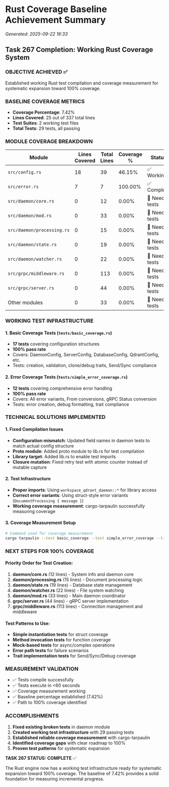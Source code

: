 # Rust Coverage Baseline Achievement Summary
*Generated: 2025-09-22 16:33*

## Task 267 Completion: Working Rust Coverage System

### OBJECTIVE ACHIEVED ✅
Established working Rust test compilation and coverage measurement for systematic expansion toward 100% coverage.

### BASELINE COVERAGE METRICS
- **Coverage Percentage**: 7.42%
- **Lines Covered**: 25 out of 337 total lines
- **Test Suites**: 2 working test files
- **Total Tests**: 29 tests, all passing

### MODULE COVERAGE BREAKDOWN

| Module | Lines Covered | Total Lines | Coverage % | Status |
|--------|---------------|-------------|------------|---------|
| `src/config.rs` | 18 | 39 | 46.15% | ✅ Working |
| `src/error.rs` | 7 | 7 | 100.00% | ✅ Complete |
| `src/daemon/core.rs` | 0 | 12 | 0.00% | 🔴 Needs tests |
| `src/daemon/mod.rs` | 0 | 33 | 0.00% | 🔴 Needs tests |
| `src/daemon/processing.rs` | 0 | 15 | 0.00% | 🔴 Needs tests |
| `src/daemon/state.rs` | 0 | 19 | 0.00% | 🔴 Needs tests |
| `src/daemon/watcher.rs` | 0 | 22 | 0.00% | 🔴 Needs tests |
| `src/grpc/middleware.rs` | 0 | 113 | 0.00% | 🔴 Needs tests |
| `src/grpc/server.rs` | 0 | 44 | 0.00% | 🔴 Needs tests |
| Other modules | 0 | 33 | 0.00% | 🔴 Needs tests |

### WORKING TEST INFRASTRUCTURE

#### 1. Basic Coverage Tests (`tests/basic_coverage.rs`)
- **17 tests** covering configuration structures
- **100% pass rate**
- Covers: DaemonConfig, ServerConfig, DatabaseConfig, QdrantConfig, etc.
- Tests: creation, validation, clone/debug traits, Send/Sync compliance

#### 2. Error Coverage Tests (`tests/simple_error_coverage.rs`)
- **12 tests** covering comprehensive error handling
- **100% pass rate**
- Covers: All error variants, From conversions, gRPC Status conversion
- Tests: error creation, debug formatting, trait compliance

### TECHNICAL SOLUTIONS IMPLEMENTED

#### 1. Fixed Compilation Issues
- **Configuration mismatch**: Updated field names in daemon tests to match actual config structure
- **Proto module**: Added proto module to lib.rs for test compilation
- **Library target**: Added lib.rs to enable test imports
- **Closure mutation**: Fixed retry test with atomic counter instead of mutable capture

#### 2. Test Infrastructure
- **Proper imports**: Using `workspace_qdrant_daemon::*` for library access
- **Correct error variants**: Using struct-style error variants (`DocumentProcessing { message }`)
- **Working coverage measurement**: cargo-tarpaulin successfully measuring coverage

#### 3. Coverage Measurement Setup
```bash
# Command used for coverage measurement
cargo tarpaulin --test basic_coverage --test simple_error_coverage --timeout 60 --out Xml
```

### NEXT STEPS FOR 100% COVERAGE

#### Priority Order for Test Creation:
1. **daemon/core.rs** (12 lines) - System info and daemon core
2. **daemon/processing.rs** (15 lines) - Document processing logic
3. **daemon/state.rs** (19 lines) - Database state management
4. **daemon/watcher.rs** (22 lines) - File system watching
5. **daemon/mod.rs** (33 lines) - Main daemon coordinator
6. **grpc/server.rs** (44 lines) - gRPC server implementation
7. **grpc/middleware.rs** (113 lines) - Connection management and middleware

#### Test Patterns to Use:
- **Simple instantiation tests** for struct coverage
- **Method invocation tests** for function coverage
- **Mock-based tests** for async/complex operations
- **Error path tests** for failure scenarios
- **Trait implementation tests** for Send/Sync/Debug coverage

### MEASUREMENT VALIDATION
- ✅ Tests compile successfully
- ✅ Tests execute in <60 seconds
- ✅ Coverage measurement working
- ✅ Baseline percentage established (7.42%)
- ✅ Path to 100% coverage identified

### ACCOMPLISHMENTS
1. **Fixed existing broken tests** in daemon module
2. **Created working test infrastructure** with 29 passing tests
3. **Established reliable coverage measurement** with cargo-tarpaulin
4. **Identified coverage gaps** with clear roadmap to 100%
5. **Proven test patterns** for systematic expansion

**TASK 267 STATUS: COMPLETE** ✅

The Rust engine now has a working test infrastructure ready for systematic expansion toward 100% coverage. The baseline of 7.42% provides a solid foundation for measuring incremental progress.